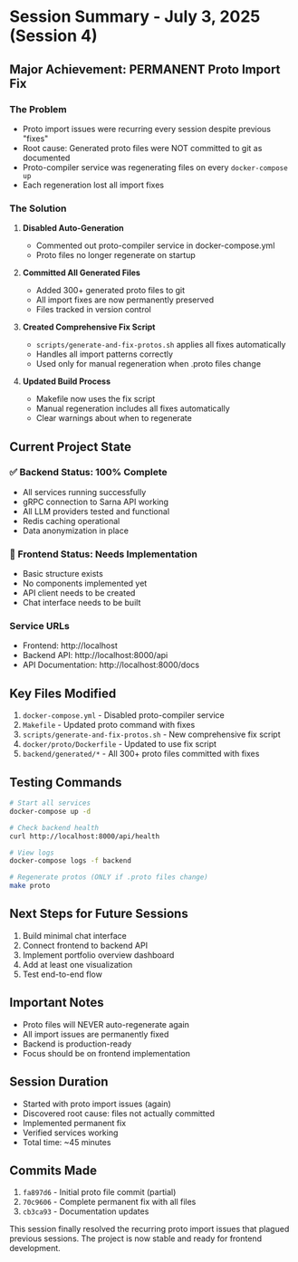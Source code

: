 # Session Summary - July 3, 2025 (Session 4)

## Major Achievement: PERMANENT Proto Import Fix

### The Problem
- Proto import issues were recurring every session despite previous "fixes"
- Root cause: Generated proto files were NOT committed to git as documented
- Proto-compiler service was regenerating files on every `docker-compose up`
- Each regeneration lost all import fixes

### The Solution
1. **Disabled Auto-Generation**
   - Commented out proto-compiler service in docker-compose.yml
   - Proto files no longer regenerate on startup

2. **Committed All Generated Files**
   - Added 300+ generated proto files to git
   - All import fixes are now permanently preserved
   - Files tracked in version control

3. **Created Comprehensive Fix Script**
   - `scripts/generate-and-fix-protos.sh` applies all fixes automatically
   - Handles all import patterns correctly
   - Used only for manual regeneration when .proto files change

4. **Updated Build Process**
   - Makefile now uses the fix script
   - Manual regeneration includes all fixes automatically
   - Clear warnings about when to regenerate

## Current Project State

### ✅ Backend Status: 100% Complete
- All services running successfully
- gRPC connection to Sarna API working
- All LLM providers tested and functional
- Redis caching operational
- Data anonymization in place

### 🚧 Frontend Status: Needs Implementation
- Basic structure exists
- No components implemented yet
- API client needs to be created
- Chat interface needs to be built

### Service URLs
- Frontend: http://localhost
- Backend API: http://localhost:8000/api
- API Documentation: http://localhost:8000/docs

## Key Files Modified
1. `docker-compose.yml` - Disabled proto-compiler service
2. `Makefile` - Updated proto command with fixes
3. `scripts/generate-and-fix-protos.sh` - New comprehensive fix script
4. `docker/proto/Dockerfile` - Updated to use fix script
5. `backend/generated/*` - All 300+ proto files committed with fixes

## Testing Commands
```bash
# Start all services
docker-compose up -d

# Check backend health
curl http://localhost:8000/api/health

# View logs
docker-compose logs -f backend

# Regenerate protos (ONLY if .proto files change)
make proto
```

## Next Steps for Future Sessions
1. Build minimal chat interface
2. Connect frontend to backend API
3. Implement portfolio overview dashboard
4. Add at least one visualization
5. Test end-to-end flow

## Important Notes
- Proto files will NEVER auto-regenerate again
- All import issues are permanently fixed
- Backend is production-ready
- Focus should be on frontend implementation

## Session Duration
- Started with proto import issues (again)
- Discovered root cause: files not actually committed
- Implemented permanent fix
- Verified services working
- Total time: ~45 minutes

## Commits Made
1. `fa897d6` - Initial proto file commit (partial)
2. `70c9606` - Complete permanent fix with all files
3. `cb3ca93` - Documentation updates

This session finally resolved the recurring proto import issues that plagued previous sessions. The project is now stable and ready for frontend development.
